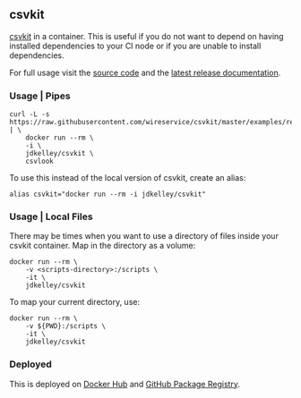 ## csvkit

[csvkit][1] in a container. This is useful if you do not want to depend on having installed dependencies to your CI node or if you are unable to install dependencies.

For full usage visit the [source code][2] and the [latest release documentation][3].

### Usage | Pipes

```
curl -L -s https://raw.githubusercontent.com/wireservice/csvkit/master/examples/realdata/acs2012_5yr_population.csv | \
    docker run --rm \
    -i \
    jdkelley/csvkit \
    csvlook
```

To use this instead of the local version of csvkit, create an alias:

```
alias csvkit="docker run --rm -i jdkelley/csvkit"
```

### Usage | Local Files

There may be times when you want to use a directory of files inside your csvkit container. Map in the directory as a volume:

```
docker run --rm \
    -v <scripts-directory>:/scripts \
    -it \
    jdkelley/csvkit
```

To map your current directory, use:

```
docker run --rm \
    -v ${PWD}:/scripts \
    -it \
    jdkelley/csvkit
```

### Deployed

This is deployed on [Docker Hub][4] and [GitHub Package Registry][5].

[//]: # "LINKS"

[1]: https://csvkit.readthedocs.io/en/1.0.3/                    "csvkit docs"
[2]: https://github.com/wireservice/csvkit                      "csvkit Source Code (GitHub)"
[3]: https://media.readthedocs.org/pdf/csvkit/latest/csvkit.pdf "Latest Release Documentation"
[4]: https://hub.docker.com/r/jdkelley/csvkit                   "jdkelley/csvkit"
[5]: https://github.com/jdkelley/dockerfiles/packages/39810 "Deployed on GitHub Package Registry"
